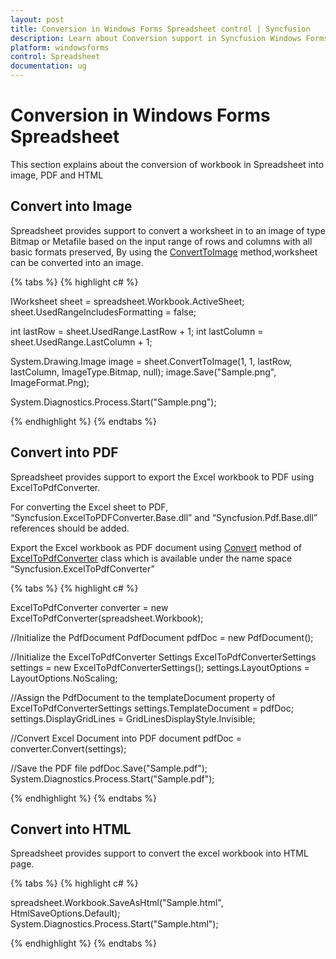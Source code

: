 ```yaml
---
layout: post
title: Conversion in Windows Forms Spreadsheet control | Syncfusion
description: Learn about Conversion support in Syncfusion Windows Forms Spreadsheet control, its elements and more details.
platform: windowsforms
control: Spreadsheet
documentation: ug
---
```


# Conversion in Windows Forms Spreadsheet
This section explains about the conversion of workbook in Spreadsheet into image, PDF and HTML

## Convert into Image

Spreadsheet provides support to convert a worksheet in to an image of type Bitmap or Metafile based on the input range of rows and columns with all basic formats preserved, By using the [ConvertToImage](https://help.syncfusion.com/cr/windowsforms/Syncfusion.XlsIO.IWorksheet.html#Syncfusion_XlsIO_IWorksheet_ConvertToImage_System_Int32_System_Int32_System_Int32_System_Int32_) method,worksheet can be converted into an image.

{% tabs %}
{% highlight c# %}

IWorksheet sheet = spreadsheet.Workbook.ActiveSheet;
sheet.UsedRangeIncludesFormatting = false;

int lastRow = sheet.UsedRange.LastRow + 1;
int lastColumn = sheet.UsedRange.LastColumn + 1;

System.Drawing.Image image = sheet.ConvertToImage(1, 1, lastRow, lastColumn, ImageType.Bitmap, null);
image.Save("Sample.png", ImageFormat.Png);

System.Diagnostics.Process.Start("Sample.png");

{% endhighlight %}
{% endtabs %}

## Convert into PDF

Spreadsheet provides support to export the Excel workbook to PDF using ExcelToPdfConverter. 

For converting the Excel sheet to PDF, “Syncfusion.ExcelToPDFConverter.Base.dll” and “Syncfusion.Pdf.Base.dll” references should be added.

Export the Excel workbook as PDF document using [Convert](https://help.syncfusion.com/cr/windowsforms/Syncfusion.ExcelToPdfConverter.ExcelToPdfConverter.html#Syncfusion_ExcelToPdfConverter_ExcelToPdfConverter_Convert) method of [ExcelToPdfConverter](http://help.syncfusion.com/cr/windowsforms/Syncfusion.ExcelToPdfConverter.ExcelToPdfConverter.html) class which is available under the name space “Syncfusion.ExcelToPdfConverter”

{% tabs %}
{% highlight c# %}

ExcelToPdfConverter converter = new ExcelToPdfConverter(spreadsheet.Workbook);

//Initialize the PdfDocument
PdfDocument pdfDoc = new PdfDocument();

//Initialize the ExcelToPdfConverter Settings
ExcelToPdfConverterSettings settings = new ExcelToPdfConverterSettings();
settings.LayoutOptions = LayoutOptions.NoScaling;

//Assign the PdfDocument to the templateDocument property of ExcelToPdfConverterSettings
settings.TemplateDocument = pdfDoc;
settings.DisplayGridLines = GridLinesDisplayStyle.Invisible;

//Convert Excel Document into PDF document
pdfDoc = converter.Convert(settings);

//Save the PDF file
pdfDoc.Save("Sample.pdf");
System.Diagnostics.Process.Start("Sample.pdf");

{% endhighlight %}
{% endtabs %}

## Convert into HTML

Spreadsheet provides support to convert the excel workbook into HTML page.

{% tabs %}
{% highlight c# %}

spreadsheet.Workbook.SaveAsHtml("Sample.html", HtmlSaveOptions.Default);
System.Diagnostics.Process.Start("Sample.html");

{% endhighlight %}
{% endtabs %}


